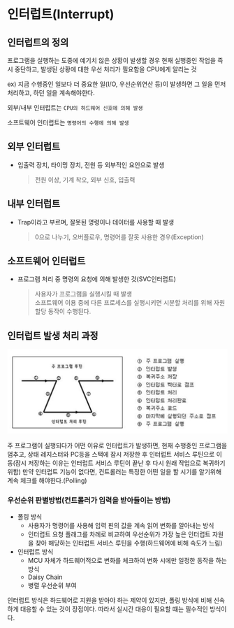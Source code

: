 # 인터럽트(Interrupt)

## 인터럽트의 정의

프로그램을 실행하는 도중에 예기치 않은 상황이 발생할 경우 현재 실행중인 작업을 즉시 중단하고, 발생된 상황에 대한 우선 처리가 필요함을 CPU에게 알리는 것

ex) 지금 수행중인 일보다 더 중요한 일(I/O, 우선순위연산 등)이 발생하면 그 일을 먼저 처리하고, 하던 일을 계속해야한다.

외부/내부 인터럽트는 `CPU의 하드웨어 신호에 의해 발생`

소프트웨어 인터럽트는 `명령어의 수행에 의해 발생`

## 외부 인터럽트

- 입출력 장치, 타이밍 장치, 전원 등 외부적인 요인으로 발생
  > 전원 이상, 기계 착오, 외부 신호, 입출력

## 내부 인터럽트

- Trap이라고 부르며, 잘못된 명령이나 데이터를 사용할 때 발생
  > 0으로 나누기, 오버플로우, 명령어를 잘못 사용한 경우(Exception)

## 소프트웨어 인터럽트

- 프로그램 처리 중 명령의 요청에 의해 발생한 것(SVC인터럽트)
  > 사용자가 프로그램을 실행시킬 때 발생 \
  > 소프트웨어 이용 중에 다른 프로세스를 실행시키면 시분할 처리를 위해 자원 할당 동작이 수행된다.

## 인터럽트 발생 처리 과정

![inturrept-occur](/cs/운영체제/img/inturrept-occur.png)

주 프로그램이 실행되다가 어떤 이유로 인터럽트가 발생하면,
현재 수행중인 프로그램을 멈추고, 상태 레지스터와 PC등을 스택에 잠시 저장한 후 인터럽트 서비스 루틴으로 이동(잠시 저장하는 이유는 인터럽트 서비스 루틴이 끝난 후 다시 원래 작업으로 복귀하기위함)
만약 인터럽트 기능이 없다면, 컨트롤러는 특정한 어떤 일을 할 시기를 알기위해 계속 체크를 해야한다.(Polling)

### 우선순위 판별방법(컨트롤러가 입력을 받아들이는 방법)

- 폴링 방식
  - 사용자가 명령어를 사용해 입력 핀의 값을 계속 읽어 변화를 알아내는 방식
  - 인터럽트 요청 플래그를 차례로 비교하여 우선순위가 가장 높은 인터럽트 자원을 찾아 해당하는 인터럽트 서비스 루틴을 수행(하드웨어에 비해 속도가 느림)
- 인터럽트 방식
  - MCU 자체가 하드웨어적으로 변화를 체크하여 변화 시에만 일정한 동작을 하는 방식
  - Daisy Chain
  - 병렬 우선순위 부여

인터럽트 방식은 하드웨어로 지원을 받아야 하는 제약이 있지만, 폴링 방식에 비해 신속하게 대응할 수 있는 것이 장점이다. 따라서 실시간 대응이 필요할 떄는 필수적인 방식이다.

